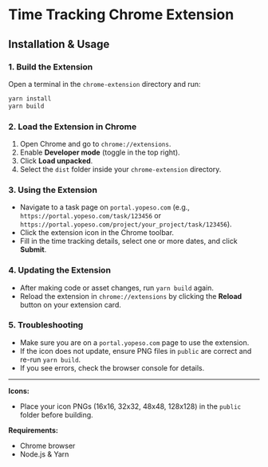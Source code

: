 # Time Tracking Chrome Extension

## Installation & Usage

### 1. Build the Extension

Open a terminal in the `chrome-extension` directory and run:

```sh
yarn install
yarn build
```

### 2. Load the Extension in Chrome

1. Open Chrome and go to `chrome://extensions`.
2. Enable **Developer mode** (toggle in the top right).
3. Click **Load unpacked**.
4. Select the `dist` folder inside your `chrome-extension` directory.

### 3. Using the Extension

- Navigate to a task page on `portal.yopeso.com` (e.g., `https://portal.yopeso.com/task/123456` or `https://portal.yopeso.com/project/your_project/task/123456`).
- Click the extension icon in the Chrome toolbar.
- Fill in the time tracking details, select one or more dates, and click **Submit**.

### 4. Updating the Extension

- After making code or asset changes, run `yarn build` again.
- Reload the extension in `chrome://extensions` by clicking the **Reload** button on your extension card.

### 5. Troubleshooting

- Make sure you are on a `portal.yopeso.com` page to use the extension.
- If the icon does not update, ensure PNG files in `public` are correct and re-run `yarn build`.
- If you see errors, check the browser console for details.

---

**Icons:**

- Place your icon PNGs (16x16, 32x32, 48x48, 128x128) in the `public` folder before building.

**Requirements:**

- Chrome browser
- Node.js & Yarn
